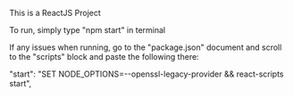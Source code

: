 This is a ReactJS Project

To run, simply type "npm start" in terminal

If any issues when running, go to the "package.json" document and scroll to the "scripts" block and paste the following there:

"start": "SET NODE_OPTIONS=--openssl-legacy-provider && react-scripts start",
